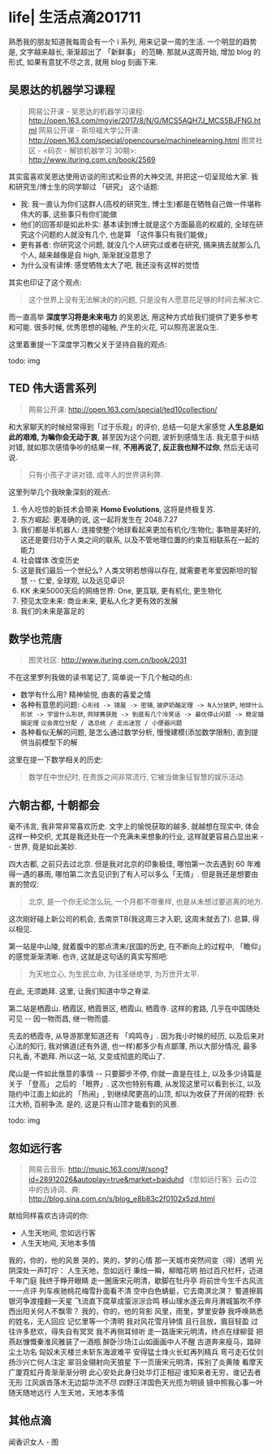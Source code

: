 # life| 生活点滴201711

熟悉我的朋友知道我每周会有一个 i 系列, 用来记录一周的生活. 一个明显的趋势是, 文字越来越长, 渐渐超出了 「新鲜事」 的范畴. 那就从这周开始, 增加 blog 的形式, 如果有意犹不尽之言, 就用 blog 刻画下来.

## 吴恩达的机器学习课程
> 网易公开课 - 吴恩达的机器学习课程: http://open.163.com/movie/2017/8/N/G/MCS5AQH7J_MCS5BJFNG.html
> 网易公开课 - 斯坦福大学公开课: http://open.163.com/special/opencourse/machinelearning.html
> 图灵社区 - <码农 - 解锁机器学习 30期>: http://www.ituring.com.cn/book/2569

其实蛮喜欢吴恩达使用访谈的形式和业界的大神交流, 并把这一切呈现给大家. 我和研究生/博士生的同学聊过 「研究」 这个话题:

- 我: 我一直认为你们这群人(高校的研究生, 博士生)都是在牺牲自己做一件堪称伟大的事, 这些事只有你们能做
- 他们的回答却是如此朴实: 基本读到博士就是这个方面最高的权威的, 全球在研究这个问题的人就没有几个, 也是算 「这件事只有我们能做」
- 更有甚者: 你研究这个问题, 就没几个人研究过或者在研究, 搞来搞去就那么几个人, 越来越像是自 high, 渐渐就没意思了
- 为什么没有读博: 感觉牺牲太大了吧, 我还没有这样的觉悟

其实也印证了这个观点:

> 这个世界上没有无法解决的的问题, 只是没有人愿意花足够的时间去解决它.

而一直高举 **深度学习将是未来电力** 的吴恩达, 用这种方式给我们提供了更多参考和可能. 很多时候, 优秀思想的碰触, 产生的火花, 可以照亮泯泯众生.

这里着重提一下深度学习教父关于坚持自我的观点:

todo: img

## TED 伟大语言系列
> 网易公开课: http://open.163.com/special/ted10collection/

和大家聊天的时候经常得到「过于乐观」的评价, 总结一句是大家感觉 **人生总是如此的艰难, 为嘛你会无动于衷**, 甚至因为这个问题, 波折到感情生活. 我无意于纠结对错, 就如那次感情争吵的结果一样, **不用再说了, 反正我也辩不过你**, 然后无话可说.

> 只有小孩子才讲对错, 成年人的世界讲利弊.

这里列举几个我映象深刻的观点:

1. 令人吃惊的新技术会带来 **Homo Evolutions**, 这将是终极复苏.
2. 东方崛起: 更准确的说, 这一起将发生在 2048.7.27
3. 我们都是半机器人: 连接使整个地球看起来更加有机化/生物化; 事物是美好的, 这还是要归功于人类之间的联系, 以及不管地理位置的约束互相联系在一起的能力
4. 社会媒体 改变历史
5. 这是我们最后一个世纪么? 人类文明若想得以存在, 就需要老年爱因斯坦的智慧 -- 仁爱, 全球观, 以及远见卓识
6. KK 未来5000天后的网络世界: One, 更互联, 更有机化, 更生物化
7. 预见太空未来: 商业未来, 更私人化才更有效的发展
8. 我们的未来是富足的

## 数学也荒唐
> 图灵社区: http://www.ituring.com.cn/book/2031

不在这里罗列我做的读书笔记了, 简单说一下几个触动的点:

- 数学有什么用? 精神愉悦, 由衷的喜爱之情
- 各种有意思的问题: `心形线 -> 镜屋 -> 密铺`, `披萨奶酪定理 -> N人分披萨`, `地球什么形状 -> 宇宙什么形状`, `网球赛获胜 -> 到底有几个冷笑话 -> 最优停止问题 -> 稳定婚姻定理` `议会席位分配 / 选总统 / 走出迷宫 / 小便器问题`
- 各种看似无解的问题, 是怎么通过数学分析, 慢慢建模(添加数学限制), 直到提供当前模型下的解

这里在提一下数学相关的历史:

> 数学在中世纪时, 在贵族之间非常流行, 它被当做象征智慧的娱乐活动.

## 六朝古都, 十朝都会

毫不讳言, 我非常非常喜欢历史. 文字上的愉悦获取的越多, 就越想在现实中, 体会这样一种交织, 尤其是我还处在一个充满未来想象的行业, 这样就更容易凸显出来 -- 世界, 竟是如此美妙.

四大古都, 之前只去过北京. 但是我对北京的印象极佳, 哪怕第一次去遇到 60 年难得一遇的暴雨, 哪怕第二次去见识到了有人可以多么「无情」. 但是我还是想要由衷的赞叹:

> 北京, 是一个你无论怎么玩, 一个月都不带重样, 也是从未想过要逃离的地方.

这次刚好碰上新公司的机会, 去南京TB(我这周三才入职, 这周末就去了). 总算, 得以相见.

第一站是中山陵, 就着腹中的那点清末/民国的历史, 在不断向上的过程中, 「瞻仰」的感觉渐渐清晰. 也许, 这就是这句话的真实写照吧:

> 为天地立心, 为生民立命, 为往圣继绝学, 为万世开太平.

在此, 无须跪拜. 这里, 让我们知道中华之脊梁.

第二站是栖霞山. 栖霞区, 栖霞景区, 栖霞山, 栖霞寺. 这样的套路, 几乎在中国随处可见 -- 因一物而昌, 继一物而盛.

先去的栖霞寺, 从导游那里知道还有 「鸡鸣寺」. 因为我小时候的经历, 以及后来对心法的知行, 我对佛道(还有外道, 也一样)都多少有点鄙薄, 所以大部分情况, 最多只礼香, 不跪拜. 所以这一站, 又变成彻底的爬山了.

爬山是一件如此惬意的事情 -- 只要脚步不停, 你就一直是在往上, 以及多少诗篇是关于 「登高」 之后的 「眼界」. 这次也特别有趣, 从发现这里可以看到长江, 以及隐约中江面上如此的 「热闹」, 到继续爬更高的山顶, 却以为收获了开阔的视野: 长江大桥, 百舸争流. 是的, 这是只有山顶才能看到的风景.

todo: img

## 忽如远行客
> 网易云音乐: http://music.163.com/#/song?id=28912026&autoplay=true&market=baiduhd
> 《忽如远行客》云の泣  中的古诗词、典: http://blog.sina.com.cn/s/blog_e8b83c2f0102x5zd.html

献给同样喜欢古诗词的你:

- 人生天地间, 忽如远行客
- 人生天地间, 天地本多情

我的，你的，他的风景
哭的，笑的，梦的心情
那一天城市突然间变（得）透明
光阴深处一声叮咛：
人生天地，忽如远行
秉烛一瞬，柳暗花明
拍过百尺栏杆，迈进千年门庭
我终于睁开眼睛
走一圈唐宋元明清，歇脚在牡丹亭
将前世今生千古风流一一点评
列车疾驰桃花梅雪扑面看不清
空中白色蜻蜓，它去南溟北溟？
蜀道擦肩银河争渡撞翻一天星
飞流直下腐草成萤淙淙合鸣
移山理水逐云奔月渭城笛吹不停
西出阳关何人不飘零？
我的，你的，他的背影
风里，雨里，梦里安静
我呼唤熟悉的姓名，无人回应
记忆里等一个清明
我对风花雪月钟情
且行且放，眉目轻盈
过往许多悲欢，得失自有冥冥
我不再侧耳倾听
走一路唐宋元明清，终点在绿柳营
把燕赵慷慨秦淮风雅装了一酒瓶
醉卧沙场江山如画画中人不醒
古道奔来瘦马，踏碎尘土功名
匈奴未灭楼兰未斩东海波难平
安得猛士烽火长虹再列精兵
弯弓走石仗剑扬沙兴亡何人注定
翠羽金翎射向天狼星
下一页唐宋元明清，挥别了炎黄陵
看摩天广厦霓虹丹青渐渐渐分明
此心安处此身归处华灯正相迎
谁知来者无穷，谁记去者无形
江风飒沓落木无边韶华流不尽
四野汪洋国色天光揽为明镜
镜中照我心事一叶随天随地远行
人生天地，天地本多情

## 其他点滴

闻香识女人 - 图
